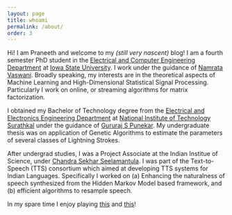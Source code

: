 ```yaml
---
layout: page
title: whoami
permalink: /about/
order: 3
---
```


Hi! I am Praneeth and welcome to my *(still very nascent)* blog! I am a fourth semester PhD student in the [Electrical and Computer Engineering Department](http://www.ece.iastate.edu/) at [Iowa State University](http://www.iastate.edu/). I work under the guidance of [Namrata Vaswani](http://www.ece.iastate.edu/~namrata/). Broadly speaking, my interests are in the theoretical aspects of Machine Learning and High-Dimensional Statistical Signal Processing. Particularly I work on online, or streaming algorithms for matrix factorization.

I obtained my Bachelor of Technology degree from the [Electrical and Electronics Engineering Department](http://www.eee.nitk.ac.in/) at [National Institute of Technology Surathkal](http://www.nitk.ac.in/) under the guidance of [Gururaj S Punekar](http://www.eee.nitk.ac.in/professor/GSP). My undergraduate thesis was on application of Genetic Algorithms to estimate the parameters of several classes of Lightning Strokes.

After undergrad studies, I was a Project Associate at the Indian Institue of Science, under [Chandra Sekhar Seelamantula](https://sites.google.com/site/chandrasekharseelamantula/). I was part of the Text-to-Speech (TTS) consortium which aimed at developing TTS systems for Indian Languages. Specifically I worked on (a) Enhancing the naturalness of speech synthesized from the Hidden Markov Model based framework, and (b) efficient algorithms to resample speech.

In my spare time I enjoy playing [this](https://en.wikipedia.org/wiki/Contract_bridge) and [this](https://en.wikipedia.org/wiki/Table_tennis)!

